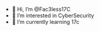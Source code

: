 - 👋 Hi, I’m @Fac3less17C
- 👀 I’m interested in CyberSecurity
- 🌱 I’m currently learning 17c

<!---
Fac3less17C/Fac3less17C is a ✨ special ✨ repository because its `README.md` (this file) appears on your GitHub profile.
You can click the Preview link to take a look at your changes.
--->
